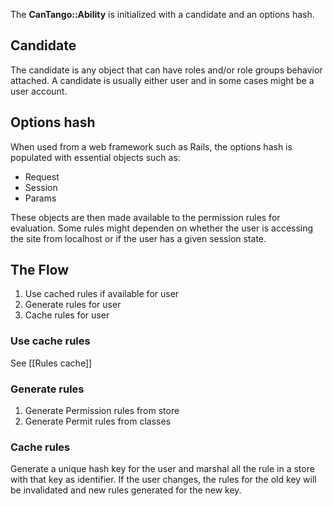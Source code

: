The **CanTango::Ability** is initialized with a candidate and an options
hash.

## Candidate

The candidate is any object that can have roles and/or role groups
behavior attached. A candidate is usually either user and in some cases
might be a user account.

## Options hash

When used from a web framework such as Rails, the options hash
is populated with essential objects such as:

* Request
* Session
* Params

These objects are then made available to the permission rules for evaluation.
Some rules might dependen on whether the user is accessing the site
from localhost or if the user has a given session state.

## The Flow

1. Use cached rules if available for user
2. Generate rules for user
3. Cache rules for user

### Use cache rules

See [[Rules cache]]

### Generate rules

1. Generate Permission rules from store
2. Generate Permit rules from classes

### Cache rules

Generate a unique hash key for the user and marshal all the rule in a
store with that key as identifier. If the user changes, the rules
for the old key will be invalidated and new rules generated for the new
key.


